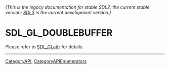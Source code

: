 ###### (This is the legacy documentation for stable SDL2, the current stable version; [SDL3](https://wiki.libsdl.org/SDL3/) is the current development version.)
# SDL_GL_DOUBLEBUFFER

Please refer to [SDL_GLattr](SDL_GLattr) for details.

----
[CategoryAPI](CategoryAPI), [CategoryAPIEnumerators](CategoryAPIEnumerators)

